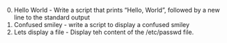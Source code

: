 0. Hello World - Write a script that prints “Hello, World”, followed by a new line to the standard output
1. Confused smiley - write a script to display a confused smiley
2. Lets display a file - Display teh content of the /etc/passwd file.
